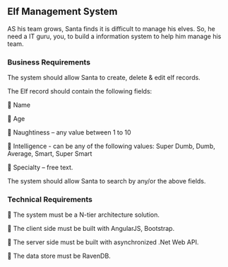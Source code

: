 ## Elf Management System


AS his team grows, Santa finds it is difficult to manage his elves. So, he need a IT guru, you, to build a
information system to help him manage his team.

### Business Requirements

The system should allow Santa to create, delete &amp; edit elf records.

The Elf record should contain the following fields:

 Name

 Age

 Naughtiness – any value between 1 to 10

 Intelligence - can be any of the following values: Super Dumb, Dumb, Average, Smart, Super Smart

 Specialty – free text.


The system should allow Santa to search by any/or the above fields.


### Technical Requirements

 The system must be a N-tier architecture solution.

 The client side must be built with AngularJS, Bootstrap.

 The server side must be built with asynchronized .Net Web API.

 The data store must be RavenDB.

